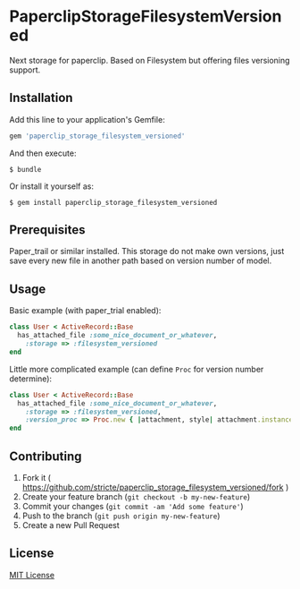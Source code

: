 # PaperclipStorageFilesystemVersioned

Next storage for paperclip. Based on Filesystem but offering files versioning support.

## Installation

Add this line to your application's Gemfile:

```ruby
gem 'paperclip_storage_filesystem_versioned'
```

And then execute:

    $ bundle

Or install it yourself as:

    $ gem install paperclip_storage_filesystem_versioned

## Prerequisites

Paper_trail or similar installed. This storage do not make own versions, just save every new file in another path based on version number of model.

## Usage

Basic example (with paper_trial enabled):

```ruby
class User < ActiveRecord::Base
  has_attached_file :some_nice_document_or_whatever,
    :storage => :filesystem_versioned
end
```

Little more complicated example (can define `Proc` for version number determine):

```ruby
class User < ActiveRecord::Base
  has_attached_file :some_nice_document_or_whatever,
    :storage => :filesystem_versioned,
    :version_proc => Proc.new { |attachment, style| attachment.instance.versions.count}
end
```

## Contributing

1. Fork it ( https://github.com/stricte/paperclip_storage_filesystem_versioned/fork )
2. Create your feature branch (`git checkout -b my-new-feature`)
3. Commit your changes (`git commit -am 'Add some feature'`)
4. Push to the branch (`git push origin my-new-feature`)
5. Create a new Pull Request

## License

[MIT License](LICENSE)
